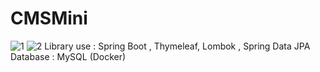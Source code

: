 # CMSMini
![1](https://user-images.githubusercontent.com/84926389/154839829-bf3d07de-5b69-42f0-a909-04d81dc8ee5b.png)
![2](https://user-images.githubusercontent.com/84926389/154839848-cbde2bcb-6071-4f3b-b1d2-c0ff7216d596.png)
Library use : Spring Boot , Thymeleaf, Lombok , Spring Data JPA
Database : MySQL (Docker)
